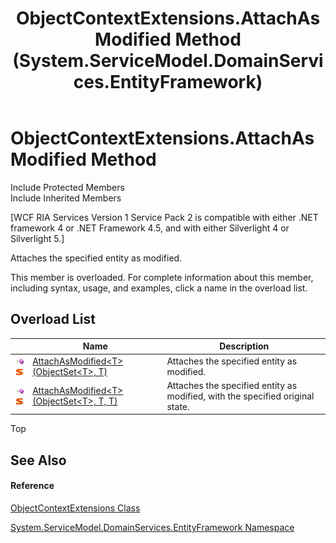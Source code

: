 ﻿---
title: ObjectContextExtensions.AttachAsModified Method  (System.ServiceModel.DomainServices.EntityFramework)
TOCTitle: AttachAsModified Method
ms:assetid: Overload:System.ServiceModel.DomainServices.EntityFramework.ObjectContextExtensions.AttachAsModified
ms:mtpsurl: https://msdn.microsoft.com/en-us/library/system.servicemodel.domainservices.entityframework.objectcontextextensions.attachasmodified(v=VS.91)
ms:contentKeyID: 28755155
ms.date: 01/27/2012
mtps_version: v=VS.91
f1_keywords:
- System.ServiceModel.DomainServices.EntityFramework.ObjectContextExtensions.AttachAsModified
- System.ServiceModel.DomainServices.EntityFramework.ObjectContextExtensions.AttachAsModified``1
dev_langs:
- CSharp
- JScript
- VB
- FSharp
---

# ObjectContextExtensions.AttachAsModified Method

Include Protected Members  
Include Inherited Members  

\[WCF RIA Services Version 1 Service Pack 2 is compatible with either .NET framework 4 or .NET Framework 4.5, and with either Silverlight 4 or Silverlight 5.\]

Attaches the specified entity as modified.

This member is overloaded. For complete information about this member, including syntax, usage, and examples, click a name in the overload list.

## Overload List

<table>
<thead>
<tr class="header">
<th> </th>
<th>Name</th>
<th>Description</th>
</tr>
</thead>
<tbody>
<tr class="odd">
<td><img src="images\Ff423329.pubmethod(en-us,VS.91).gif" title="Public method" alt="Public method" /><img src="images\Ff423197.static(en-us,VS.91).gif" title="Static member" alt="Static member" /></td>
<td><a href="ff423414(v=vs.91).md">AttachAsModified&lt;T&gt;(ObjectSet&lt;T&gt;, T)</a></td>
<td>Attaches the specified entity as modified.</td>
</tr>
<tr class="even">
<td><img src="images\Ff423329.pubmethod(en-us,VS.91).gif" title="Public method" alt="Public method" /><img src="images\Ff423197.static(en-us,VS.91).gif" title="Static member" alt="Static member" /></td>
<td><a href="ff422710(v=vs.91).md">AttachAsModified&lt;T&gt;(ObjectSet&lt;T&gt;, T, T)</a></td>
<td>Attaches the specified entity as modified, with the specified original state.</td>
</tr>
</tbody>
</table>

Top

## See Also

#### Reference

[ObjectContextExtensions Class](ff423219\(v=vs.91\).md)

[System.ServiceModel.DomainServices.EntityFramework Namespace](ff422378\(v=vs.91\).md)

